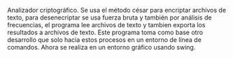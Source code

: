 Analizador criptográfico. Se usa el método césar para encriptar archivos de texto, para desenecriptar se usa fuerza bruta y también por análisis de frecuencias, el programa lee archivos
de texto y tambien exporta los resultados a archivos de texto.
Este programa toma como base otro desarrollo que solo hacia estos procesos en un entorno de línea de comandos. Ahora se realiza en un entorno gráfico usando swing.
